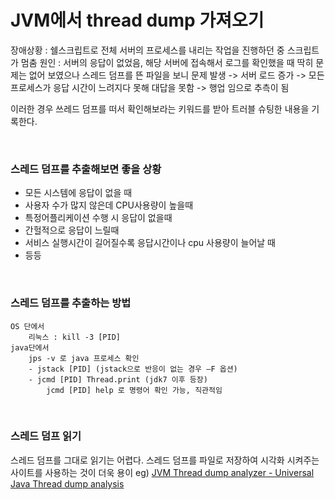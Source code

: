 # JVM에서 thread dump 가져오기

장애상황 : 쉘스크립트로 전체 서버의 프로세스를 내리는 작업을 진행하던 중 스크립트가 멈춤
원인 : 서버의 응답이 없었음, 해당 서버에 접속해서 로그를 확인했을 때 딱히 문제는 없어 보였으나 스레드 덤프를 뜬 파일을 보니 문제 발생 -> 서버 로드 증가 -> 모든 프로세스가 응답 시간이 느려지다 못해 대답을 못함 -> 행업 임으로 추측이 됨

이러한 경우 쓰레드 덤프를 떠서 확인해보라는 키워드를 받아 트러블 슈팅한 내용을 기록한다.

<br>

### 스레드 덤프를 추출해보면 좋을 상황

* 모든 시스템에 응답이 없을 때
* 사용자 수가 많지 않은데 CPU사용량이 높을때
* 특정어플리케이션 수행 시 응답이 없을때
* 간헐적으로 응답이 느릴때
* 서비스 실행시간이 길어질수록 응답시간이나 cpu 사용량이 늘어날 때
* 등등

<br>

### 스레드 덤프를 추출하는 방법

```
OS 단에서
	리눅스 : kill -3 [PID]
java단에서 
	jps -v 로 java 프로세스 확인
	- jstack [PID] (jstack으로 반응이 없는 경우 –F 옵션)
	- jcmd [PID] Thread.print (jdk7 이후 등장)
		jcmd [PID] help 로 명령어 확인 가능, 직관적임
```

<br>

### 스레드 덤프 읽기

스레드 덤프를 그대로 읽기는 어렵다.
스레드 덤프를 파일로 저장하여 시각화 시켜주는 사이트를 사용하는 것이 더욱 용이
	eg) [JVM Thread dump analyzer - Universal Java Thread dump analysis](http://fastthread.io/) 


